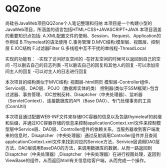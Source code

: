 # QQZone
尚硅谷JavaWeb项目QQZone个人笔记整理和归纳
本项目是一个构建小型的JavaWeb项目，所涵盖的语言包括HTML+CSS+JAVASCRIPT+JAVA
本项目涵盖的重要知识点包括:
A.XML配置文件的使用、Session、Request、Application的作用域
B.Thymeleaf的语法使用
C.事务管理
D.MVC结构:模型层、视图层、控制层
E.IOC结构
F.过滤器Filter
G.多线程中互不干扰的单线程-ThreadLocal


实现的功能有：
-实现了访问好友空间的
-在好友空间的时候可以返回到自己的空间
-可以删去自己的日志列表
-可以删去自己的回复和其他人的回复
-可以添加空间主人的回复
-可以对主人的日志进行回复

本次项目的结构类似于MVC结构:
视图层-html网页
模型层-Controller组件、Service层、DAO层、POJO（数据库实体的类）
控制器(类似于SSM框架)-包含过滤器、事务管理、IOC控制反转、Disaptcher（中央处理器）、监听器（ServletContext）、连接数据库的API（Base DAO）、专门处理事务的工具(ConnUtil)

本次项目通过配置WEB-INF文件来存储IOC容器的信息以及包装thymeleaf的前缀和后缀，并通过IOC容器存储的信息来控制applicationContext.xml文件来控制模型层中Service层、DAO层、Controller组件的依赖关系，当服务器收到客户端发来的信息时，Disaptcher（中央处理器）通过反射调用Controller组件并且查阅applicationContext.xml文件来找到对应的Service方法，Serivice层调用DAO层方法，DAO层调用BaseDAO的方法，来调用数据库的数据，从而一路返回到Disaptcher（中央处理器）,Disaptcher（中央处理器）在进行视图处理，返回到ViewBase的组件，从而返回html有关信息给客户端，从而完成一个操作。
